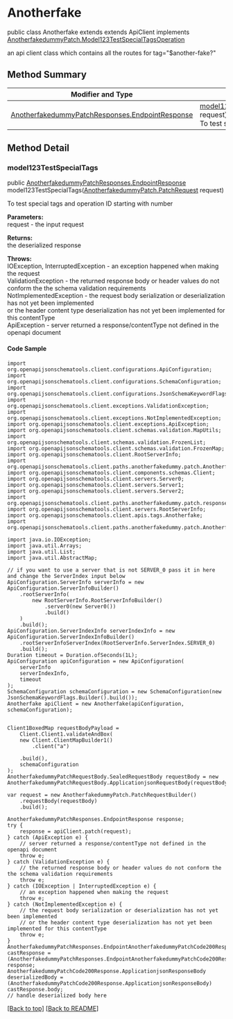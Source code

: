 # Anotherfake

public class Anotherfake extends extends ApiClient implements
[AnotherfakedummyPatch.Model123TestSpecialTagsOperation](../../paths/anotherfakedummy/AnotherfakedummyPatch.md#model123testspecialtagsoperation)

an api client class which contains all the routes for tag="$another-fake?"

## Method Summary
| Modifier and Type | Method and Description |
| ----------------- | ---------------------- |
| [AnotherfakedummyPatchResponses.EndpointResponse](../../paths/anotherfakedummy/patch/AnotherfakedummyPatchResponses.md#endpointresponse) | [model123TestSpecialTags](#model123testspecialtags)([AnotherfakedummyPatch.PatchRequest](../../paths/anotherfakedummy/AnotherfakedummyPatch.md#patchrequest) request)<br>To test special tags and operation ID starting with number |

## Method Detail

### model123TestSpecialTags
public [AnotherfakedummyPatchResponses.EndpointResponse](../../paths/anotherfakedummy/patch/AnotherfakedummyPatchResponses.md#endpointresponse) model123TestSpecialTags([AnotherfakedummyPatch.PatchRequest](../../paths/anotherfakedummy/AnotherfakedummyPatch.md#patchrequest) request)

To test special tags and operation ID starting with number

**Parameters:**<br>
request - the input request

**Returns:**<br>
the deserialized response

**Throws:**<br>
IOException, InterruptedException - an exception happened when making the request<br>
ValidationException - the returned response body or header values do not conform the the schema validation requirements<br>
NotImplementedException - the request body serialization or deserialization has not yet been implemented<br>
                          or the header content type deserialization has not yet been implemented for this contentType<br>
ApiException - server returned a response/contentType not defined in the openapi document<br>

#### Code Sample
```
import org.openapijsonschematools.client.configurations.ApiConfiguration;
import org.openapijsonschematools.client.configurations.SchemaConfiguration;
import org.openapijsonschematools.client.configurations.JsonSchemaKeywordFlags;
import org.openapijsonschematools.client.exceptions.ValidationException;
import org.openapijsonschematools.client.exceptions.NotImplementedException;
import org.openapijsonschematools.client.exceptions.ApiException;
import org.openapijsonschematools.client.schemas.validation.MapUtils;
import org.openapijsonschematools.client.schemas.validation.FrozenList;
import org.openapijsonschematools.client.schemas.validation.FrozenMap;
import org.openapijsonschematools.client.RootServerInfo;
import org.openapijsonschematools.client.paths.anotherfakedummy.patch.AnotherfakedummyPatchRequestBody;
import org.openapijsonschematools.client.components.schemas.Client;
import org.openapijsonschematools.client.servers.Server0;
import org.openapijsonschematools.client.servers.Server1;
import org.openapijsonschematools.client.servers.Server2;
import org.openapijsonschematools.client.paths.anotherfakedummy.patch.responses.AnotherfakedummyPatchCode200Response;
import org.openapijsonschematools.client.servers.RootServerInfo;
import org.openapijsonschematools.client.apis.tags.Anotherfake;
import org.openapijsonschematools.client.paths.anotherfakedummy.patch.AnotherfakedummyPatchResponses;

import java.io.IOException;
import java.util.Arrays;
import java.util.List;
import java.util.AbstractMap;

// if you want to use a server that is not SERVER_0 pass it in here and change the ServerIndex input below
ApiConfiguration.ServerInfo serverInfo = new ApiConfiguration.ServerInfoBuilder()
    .rootServerInfo(
        new RootServerInfo.RootServerInfoBuilder()
            .server0(new Server0())
            .build()
    )
    .build();
ApiConfiguration.ServerIndexInfo serverIndexInfo = new ApiConfiguration.ServerIndexInfoBuilder()
    .rootServerInfoServerIndex(RootServerInfo.ServerIndex.SERVER_0)
    .build();
Duration timeout = Duration.ofSeconds(1L);
ApiConfiguration apiConfiguration = new ApiConfiguration(
    serverInfo
    serverIndexInfo,
    timeout
);
SchemaConfiguration schemaConfiguration = new SchemaConfiguration(new JsonSchemaKeywordFlags.Builder().build());
Anotherfake apiClient = new Anotherfake(apiConfiguration, schemaConfiguration);


Client1BoxedMap requestBodyPayload =
    Client.Client1.validateAndBox(
    new Client.ClientMapBuilder1()
        .client("a")

    .build(),
    schemaConfiguration
);
AnotherfakedummyPatchRequestBody.SealedRequestBody requestBody = new AnotherfakedummyPatchRequestBody.ApplicationjsonRequestBody(requestBodyPayload);

var request = new AnotherfakedummyPatch.PatchRequestBuilder()
    .requestBody(requestBody)
    .build();

AnotherfakedummyPatchResponses.EndpointResponse response;
try {
    response = apiClient.patch(request);
} catch (ApiException e) {
    // server returned a response/contentType not defined in the openapi document
    throw e;
} catch (ValidationException e) {
    // the returned response body or header values do not conform the the schema validation requirements
    throw e;
} catch (IOException | InterruptedException e) {
    // an exception happened when making the request
    throw e;
} catch (NotImplementedException e) {
    // the request body serialization or deserialization has not yet been implemented
    // or the header content type deserialization has not yet been implemented for this contentType
    throw e;
}
AnotherfakedummyPatchResponses.EndpointAnotherfakedummyPatchCode200Response castResponse = (AnotherfakedummyPatchResponses.EndpointAnotherfakedummyPatchCode200Response) response;
AnotherfakedummyPatchCode200Response.ApplicationjsonResponseBody deserializedBody = (AnotherfakedummyPatchCode200Response.ApplicationjsonResponseBody) castResponse.body;
// handle deserialized body here
```
[[Back to top]](#top) [[Back to README]](../../../README.md)
